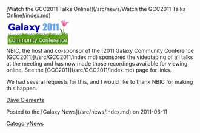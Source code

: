 <div class='newsItemHeader'>[Watch the GCC2011 Talks Online!](/src/news/Watch the GCC2011 Talks Online!/index.md)</div>

<div class='right'><a href='/src/GCC2011/index.md'><img src="/src/events/gcc2011LogoShort170.png" /></a></div>
NBIC, the host and co-sponsor of the [2011 Galaxy Community Conference (GCC2011)](/src/GCC2011/index.md) sponsored the videotaping of all talks at the meeting and has now made those recordings available for viewing online.  See the [GCC2011](/src/GCC2011/index.md) page for links.

We had several requests for this, and I would like to thank NBIC for making this happen.

[Dave Clements](/src/people/dave-clements/index.md)

<div class='newsItemFooter'>Posted to the [Galaxy News](/src/news/index.md) on 2011-06-11</div>

[CategoryNews](/src/category-news/index.md)
